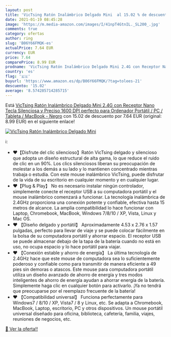 ```yaml
---
layout: post
title: 'VicTsing Ratón Inalámbrico Delgado Mini  al 15.02 % de descuento'
date: 2021-01-19 08:45:28
image: 'https://m.media-amazon.com/images/I/41npT4GtnIL._SL200_.jpg'
comments: true
category: ofertas
author: ring
slug: 'B06Y66FMQK-es'
actualPrice: 7.64 EUR
currency: EUR
price: 7.64
comparePrice: 8.99 EUR
prodname: 'VicTsing Ratón Inalámbrico Delgado Mini 2.4G con Receptor Nano  Tecla Silenciosa y Preciso  1600 DPI  perfecto para Ordenador Portátil / PC / Tableta / MacBook - Negro'
country: 'es'
flag: '🇪🇸'
buyurl: 'https://www.amazon.es/dp/B06Y66FMQK/?tag=tolees-21'
descuento: '15.02'
average: '8.574285714285715'
---
```


Está [VicTsing Ratón Inalámbrico Delgado Mini 2.4G con Receptor Nano  Tecla Silenciosa y Preciso  1600 DPI  perfecto para Ordenador Portátil / PC / Tableta / MacBook - Negro](https://www.amazon.es/dp/B06Y66FMQK/?tag=tolees-21) con 15.02 de descuento por 7.64 EUR (original: 8.99 EUR) en el siguiente enlace!

[![VicTsing Ratón Inalámbrico Delgado Mini ](https://m.media-amazon.com/images/I/41npT4GtnIL._SL200_.jpg)](https://www.amazon.es/dp/B06Y66FMQK/?tag=tolees-21)

ℹ️:

- ❤【Disfrute del clic silencioso】Ratón VicTsing delgado y silencioso que adopta un diseño estructural de alta gama, lo que reduce el ruido de clic en un 90%. Los clics silenciosos liberan su preocupación de molestar a los demás a su lado y lo mantienen concentrado mientras trabaja o estudia. Con este mouse inalámbrico VicTsing, puede disfrutar de la vida de su escritorio en cualquier momento y en cualquier lugar.
- ❤【Plug & Play】 No es necesario instalar ningún controlador, simplemente conecte el receptor USB a su computadora portátil y el mouse inalámbrico comenzará a funcionar. La tecnología inalámbrica de 2.4GHz proporciona una conexión potente y confiable, efectiva hasta 15 metros de alcance. La amplia compatibilidad lo hace funcionar con Laptop, Chromebook, MacBook, Windows 7/8/10 / XP, Vista, Linux y Mac OS.
- ❤ 【Diseño delgado y portátil】 Aproximadamente 4.53 x 2.76 x 1.57 pulgadas, perfecto para llevar de viaje y se puede colocar fácilmente en la bolsa de su computadora portátil y ahorrar espacio. El receptor USB se puede almacenar debajo de la tapa de la batería cuando no está en uso, no ocupa espacio y lo hace portátil para viajar.
- ❤ 【Conexión estable y ahorro de energía】 La última tecnología de 2.4GHz hace que este mouse de computadora sea lo suficientemente poderoso y confiable como para transmitir de manera eficiente a 49 pies sin demoras o atascos. Este mouse para computadora portátil utiliza un diseño avanzado de ahorro de energía y tres modos inteligentes de ahorro de energía ayudan a ahorrar energía de la batería. Simplemente haga clic en cualquier botón para activarlo. ¡Ya no tendrá que preocuparse por el reemplazo frecuente de la batería!
- ❤ 【Compatibilidad universal】 Funciona perfectamente para Windows7 / 8/10 / XP, Vista7 / 8 y Linux, etc. Se adapta a Chromebook, MacBook, Laptop, escritorio, PC y otros dispositivos. Un mouse portátil universal diseñado para oficina, biblioteca, cafetería, familia, viajes, reuniones de negocios, etc.

[🛒 Ver la oferta!!](https://www.amazon.es/dp/B06Y66FMQK/?tag=tolees-21)
